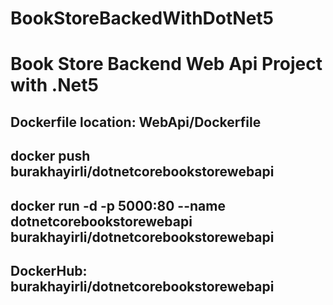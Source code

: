 # BookStoreBackedWithDotNet5
# Book Store Backend Web Api Project with .Net5

## Dockerfile location: WebApi/Dockerfile
## docker push burakhayirli/dotnetcorebookstorewebapi
## docker run -d -p 5000:80 --name dotnetcorebookstorewebapi burakhayirli/dotnetcorebookstorewebapi
## DockerHub: burakhayirli/dotnetcorebookstorewebapi
